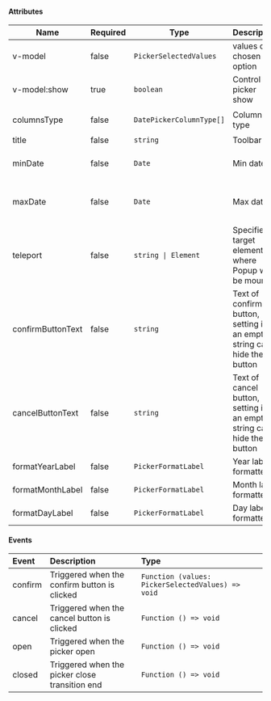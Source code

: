 #### Attributes

| Name              | Required | Type                     | Description                                                               | Default                        |
| ----------------- | -------- | ------------------------ | ------------------------------------------------------------------------- | ------------------------------ |
| v-model           | false    | `PickerSelectedValues`   | values of chosen option                                                   | —                              |
| v-model:show      | true     | `boolean`                | Control picker show                                                       | —                              |
| columnsType       | false    | `DatePickerColumnType[]` | Columns type                                                              | `['year', 'month', 'day']`     |
| title             | false    | `string`                 | Toolbar title                                                             | —                              |
| minDate           | false    | `Date`                   | Min date                                                                  | Ten years ago on January 1     |
| maxDate           | false    | `Date`                   | Max date                                                                  | Ten years later on December 31 |
| teleport          | false    | `string \| Element`      | Specifies a target element where Popup will be mounted                    | `body`                         |
| confirmButtonText | false    | `string`                 | Text of confirm button, setting it as an empty string can hide the button | `Confirm`                      |
| cancelButtonText  | false    | `string`                 | Text of cancel button, setting it as an empty string can hide the button  | `Cancel`                       |
| formatYearLabel   | false    | `PickerFormatLabel`      | Year label formatter                                                      | —                              |
| formatMonthLabel  | false    | `PickerFormatLabel`      | Month label formatter                                                     | —                              |
| formatDayLabel    | false    | `PickerFormatLabel`      | Day label formatter                                                       | —                              |

#### Events

| Event   | Description                                    | Type                                              |
| :------ | :--------------------------------------------- | :------------------------------------------------ |
| confirm | Triggered when the confirm button is clicked   | `Function (values: PickerSelectedValues) => void` |
| cancel  | Triggered when the cancel button is clicked    | `Function () => void`                             |
| open    | Triggered when the picker open                 | `Function () => void`                             |
| closed  | Triggered when the picker close transition end | `Function () => void`                             |
